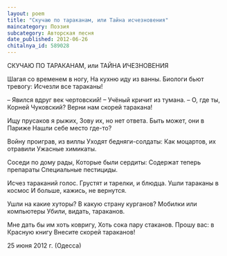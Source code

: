 ```yaml
---
layout: poem
title: "Скучаю по тараканам, или Тайна исчезновения"
maincategory: Поэзия
subcategory: Авторская песня
date_published: 2012-06-26
chitalnya_id: 589028
---
```




СКУЧАЮ ПО ТАРАКАНАМ, 
или ТАЙНА ИЧЕЗНОВЕНИЯ

Шагая со временем в ногу,
На кухню иду из ванны.
Биологи бьют тревогу:
Исчезли все тараканы!

– Явился вдруг век чертовский! –
Учёный кричит из тумана. – 
О, где ты, Корней Чуковский?
Верни нам скорей таракана!

Ищу прусаков я рыжих,
Зову их, но нет ответа.
Быть может, они в Париже
Нашли себе место где-то?

Войну проиграв, из виллы
Уходят бедняги-солдаты:
Как моцартов, их отравили
Ужасные химикаты.

Соседи по дому рады,
Которые были сердиты:
Содержат теперь препараты
Специальные пестициды.

Исчез тараканий голос.
Грустят и тарелки, и блюдца.
Ушли тараканы в космос
И больше, кажись, не вернутся.

Ушли на какие хуторы?
В какую страну курганов?
Мобилки или компьютеры
Убили, видать, тараканов.

Мне дать бы им хоть ковригу,
Хоть сока пару стаканов.
Прошу вас: в Красную книгу
Внесите скорей тараканов!

25 июня 2012 г. (Одесса)






